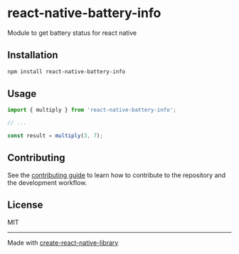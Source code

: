 # react-native-battery-info

Module to get battery status for react native

## Installation

```sh
npm install react-native-battery-info
```

## Usage


```js
import { multiply } from 'react-native-battery-info';

// ...

const result = multiply(3, 7);
```


## Contributing

See the [contributing guide](CONTRIBUTING.md) to learn how to contribute to the repository and the development workflow.

## License

MIT

---

Made with [create-react-native-library](https://github.com/callstack/react-native-builder-bob)
